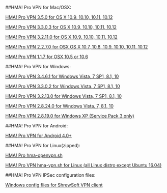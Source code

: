 ##HMA! Pro VPN for Mac/OSX:

[HMA! Pro VPN 3.5.0 for OS X 10.9, 10.10, 10.11, 10.12](https://github.com/Privax/downloads/raw/master/HMA-Pro-VPN-macOS-3.5.0.dmg)

[HMA! Pro VPN 3.3.0.3 for OS X 10.9, 10.10, 10.11, 10.12](https://github.com/Privax/downloads/blob/master/HMA-Pro-VPN-macOS-3.3.0.3.dmg)

[HMA! Pro VPN 3.2.11.0 for OS X 10.9, 10.10, 10.11, 10.12](https://github.com/Privax/downloads/blob/master/HMA-Pro-VPN-macOS-3.2.11.0.dmg)

[HMA! Pro VPN 2.2.7.0 for OSX  OS X 10.7, 10.8, 10.9, 10.10, 10.11, 10.12](https://github.com/Privax/downloads/blob/master/HMA-Pro-VPN-2.2.7.0.pkg)

[HMA! Pro VPN 1.1.7 for OSX  10.5 or 10.6](https://github.com/Privax/downloads/blob/master/HMA-Pro-VPN-1.1.7-install.dmg)

##HMA! Pro VPN for Windows:

[HMA! Pro VPN 3.4.6.1 for Windows Vista, 7 SP1, 8.1, 10](https://github.com/Privax/downloads/blob/master/HMA-Pro-VPN-3.4.6.1-install.exe)

[HMA! Pro VPN 3.3.0.2 for Windows Vista, 7 SP1, 8.1, 10](https://github.com/Privax/downloads/blob/master/HMA-Pro-VPN-3.3.0.2-install.exe)

[HMA! Pro VPN 3.2.13.0 for Windows Vista, 7 SP1, 8.1, 10](https://github.com/Privax/downloads/blob/master/HMA-Pro-VPN-3.2.13.0-install.exe)

[HMA! Pro VPN 2.8.24.0 for Windows Vista, 7, 8.1, 10](https://github.com/Privax/downloads/blob/master/HMA-Pro-VPN-2.8.24.0-installer.exe)

[HMA! Pro VPN 2.8.19.0 for Windows XP (Service Pack 3 only)](https://github.com/Privax/downloads/blob/master/HMA-Pro-VPN-2.8.19.0-install.exe)

##HMA! Pro VPN for Android:

[HMA! Pro VPN for Android 4.0+](https://github.com/Privax/downloads/raw/master/hma-vpn-proxy-wifi-security%202.3.1.120.2.apk)

##HMA! Pro VPN for Linux(zipped):

[HMA! Pro hma-openvpn.sh](https://github.com/Privax/downloads/blob/master/hma-openvpn.sh)

[HMA! Pro VPN hma-vpn.sh for Linux (all Linux distro except Ubuntu 16.04)](https://github.com/Privax/downloads/blob/master/hma-vpn.sh)

##HMA! Pro VPN IPSec configuration files:

[Windows config flies for ShrewSoft VPN client](https://github.com/Privax/downloads/raw/master/IPsec-config-files.zip)
